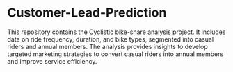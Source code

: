 # Customer-Lead-Prediction
This repository contains the Cyclistic bike-share analysis project. It includes data on ride frequency, duration, and bike types, segmented into casual riders and annual members. The analysis provides insights to develop targeted marketing strategies to convert casual riders into annual members and improve service efficiency.
